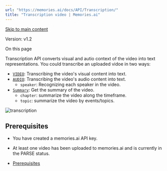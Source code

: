 ```yaml
---
url: "https://memories.ai/docs/API/Transcription/"
title: "Transcription video | Memories.ai"
---
```


[Skip to main content](https://memories.ai/docs/API/Transcription/#__docusaurus_skipToContent_fallback)

Version: v1.2

On this page

Transcription API converts visual and autio context of the video into text representations. You could transcribe an uploaded vidoe in two ways:

- [`VIDEO`](https://memories.ai/docs/API/Transcription/video-transcription/): Transcribing the video's visual content into text.
- [`AUDIO`](https://memories.ai/docs/API/Transcription/audio-transcription/): Transcribing the video's audio content into text.
  - `speaker`: Recognizing each speaker in the video.
- [`Summary`](https://memories.ai/docs/API/Transcription/summary/): Get the summary of the video.
  - `chapter`: summarize the video along the timeframe.
  - `topic`: summarize the video by events/topics.

![transcription](https://memories.ai/docs/assets/images/transcription_video-86eab94048b78fb994303c1fe6388a7e.png)

## Prerequisites [​](https://memories.ai/docs/API/Transcription/\#prerequisites "Direct link to Prerequisites")

- You have created a memories.ai API key.
- At least one video has been uploaded to memories.ai and is currently in the PARSE status.

- [Prerequisites](https://memories.ai/docs/API/Transcription/#prerequisites)